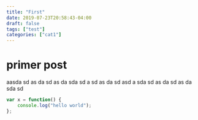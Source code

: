 ```yaml
---
title: "First"
date: 2019-07-23T20:58:43-04:00
draft: false
tags: ["test"]
categories: ["cat1"]
---
```


# primer post

aasda
sd
as
da
sd
as
da
sda
sd
a
sd
as
da
sd
asd
a
sda
sd
as
da
sd
as
da
sda
sd

```javascript
var x = function() {
	console.log("hello world");
};
```
